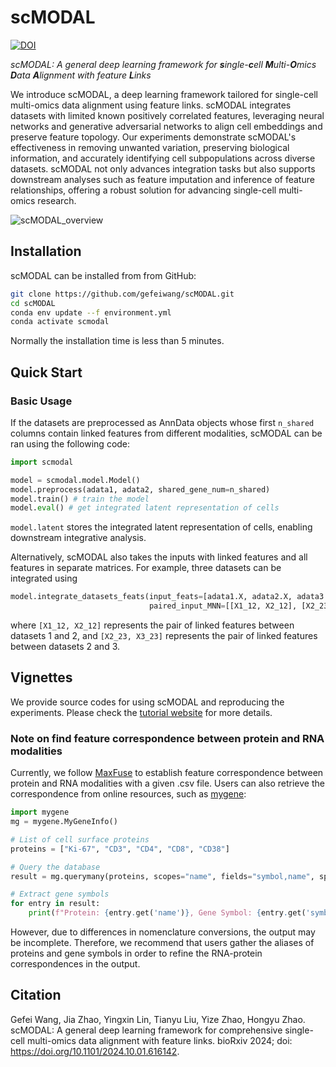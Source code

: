 # scMODAL
[![DOI](https://zenodo.org/badge/771573139.svg)](https://doi.org/10.5281/zenodo.15304075)

*scMODAL: A general deep learning framework for **s**ingle-**c**ell **M**ulti-**O**mics **D**ata **A**lignment with feature **L**inks*

We introduce scMODAL, a deep learning framework tailored for single-cell multi-omics data alignment using feature links. scMODAL integrates datasets with limited known positively correlated features, leveraging neural networks and generative adversarial networks to align cell embeddings and preserve feature topology. Our experiments demonstrate scMODAL's effectiveness in removing unwanted variation, preserving biological information, and accurately identifying cell subpopulations across diverse datasets. scMODAL not only advances integration tasks but also supports downstream analyses such as feature imputation and inference of feature relationships, offering a robust solution for advancing single-cell multi-omics research.

![scMODAL_overview](https://github.com/gefeiwang/scMODAL/blob/main/demos/Overview.png)

## Installation
scMODAL can be installed from from GitHub:
```bash
git clone https://github.com/gefeiwang/scMODAL.git
cd scMODAL
conda env update --f environment.yml
conda activate scmodal
```
Normally the installation time is less than 5 minutes.

## Quick Start

### Basic Usage
If the datasets are preprocessed as AnnData objects whose first `n_shared` columns contain linked features from different modalities, scMODAL can be ran using the following code:
```python
import scmodal

model = scmodal.model.Model()
model.preprocess(adata1, adata2, shared_gene_num=n_shared)
model.train() # train the model
model.eval() # get integrated latent representation of cells
```
`model.latent` stores the integrated latent representation of cells, enabling downstream integrative analysis.

Alternatively, scMODAL also takes the inputs with linked features and all features in separate matrices. For example, three datasets can be integrated using 
```python
model.integrate_datasets_feats(input_feats=[adata1.X, adata2.X, adata3.X],
                               paired_input_MNN=[[X1_12, X2_12], [X2_23, X3_23]])
```
where `[X1_12, X2_12]` represents the pair of linked features between datasets 1 and 2, and `[X2_23, X3_23]` represents the pair of linked features between datasets 2 and 3.

## Vignettes
We provide source codes for using scMODAL and reproducing the experiments. Please check the [tutorial website](https://scmodal-tutorial.readthedocs.io/en/latest/index.html) for more details.
### Note on find feature correspondence between protein and RNA modalities
Currently, we follow [MaxFuse](https://github.com/shuxiaoc/maxfuse/tree/main#vignettes) to establish feature correspondence between protein and RNA modalities with a given .csv file. Users can also retrieve the correspondence from online resources, such as [mygene](https://docs.mygene.info/projects/mygene-py/en/latest/):

```python
import mygene
mg = mygene.MyGeneInfo()

# List of cell surface proteins
proteins = ["Ki-67", "CD3", "CD4", "CD8", "CD38"]

# Query the database
result = mg.querymany(proteins, scopes="name", fields="symbol,name", species="human")

# Extract gene symbols
for entry in result:
    print(f"Protein: {entry.get('name')}, Gene Symbol: {entry.get('symbol')}")
```
However, due to differences in nomenclature conversions, the output may be incomplete. Therefore, we recommend that users gather the aliases of proteins and gene symbols in order to refine the RNA-protein correspondences in the output.

## Citation
Gefei Wang, Jia Zhao, Yingxin Lin, Tianyu Liu, Yize Zhao, Hongyu Zhao. scMODAL: A general deep learning framework for comprehensive single-cell multi-omics data alignment with feature links. bioRxiv 2024; doi: https://doi.org/10.1101/2024.10.01.616142.
